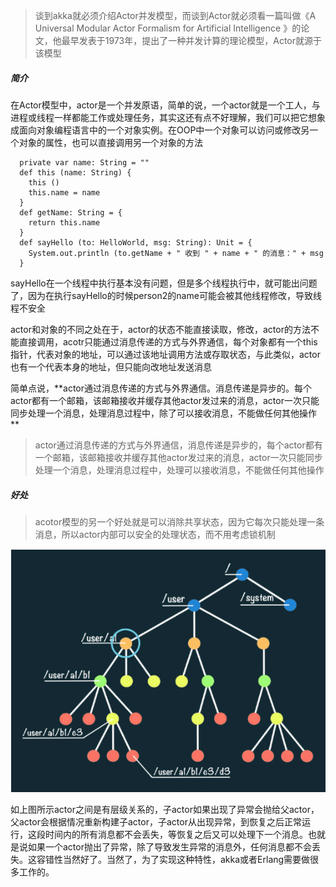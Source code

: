 > 谈到akka就必须介绍Actor并发模型，而谈到Actor就必须看一篇叫做《A Universal Modular Actor Formalism for Artificial Intelligence 》的论文，他最早发表于1973年，提出了一种并发计算的理论模型，Actor就源于该模型



##### 简介

在Actor模型中，actor是一个并发原语，简单的说，一个actor就是一个工人，与进程或线程一样都能工作或处理任务，其实这还有点不好理解，我们可以把它想象成面向对象编程语言中的一个对象实例。在OOP中一个对象可以访问或修改另一个对象的属性，也可以直接调用另一个对象的方法

```
  private var name: String = ""
  def this (name: String) {
    this ()
    this.name = name
  }
  def getName: String = {
    return this.name
  }
  def sayHello (to: HelloWorld, msg: String): Unit = {
    System.out.println (to.getName + " 收到 " + name + " 的消息：" + msg
  }
```

sayHello在一个线程中执行基本没有问题，但是多个线程执行中，就可能出问题了，因为在执行sayHello的时候person2的name可能会被其他线程修改，导致线程不安全

​	actor和对象的不同之处在于，actor的状态不能直接读取，修改，actor的方法不能直接调用，acotr只能通过消息传递的方式与外界通信，每个对象都有一个this指针，代表对象的地址，可以通过该地址调用方法或存取状态，与此类似，actor也有一个代表本身的地址，但只能向改地址发送消息

简单点说，**actor通过消息传递的方式与外界通信。消息传递是异步的。每个actor都有一个邮箱，该邮箱接收并缓存其他actor发过来的消息，actor一次只能同步处理一个消息，处理消息过程中，除了可以接收消息，不能做任何其他操作 **



> actor通过消息传递的方式与外界通信，消息传递是异步的，每个actor都有一个邮箱，该邮箱接收并缓存其他actor发过来的消息，actor一次只能同步处理一个消息，处理消息过程中，处理可以接收消息，不能做任何其他操作

##### 好处

> acotor模型的另一个好处就是可以消除共享状态，因为它每次只能处理一条消息，所以actor内部可以安全的处理状态，而不用考虑锁机制

![img](.\other\img_1aeb3f16f0f7045930299c586806561a.png)

如上图所示actor之间是有层级关系的，子actor如果出现了异常会抛给父actor，父actor会根据情况重新构建子actor，子actor从出现异常，到恢复之后正常运行，这段时间内的所有消息都不会丢失，等恢复之后又可以处理下一个消息。也就是说如果一个actor抛出了异常，除了导致发生异常的消息外，任何消息都不会丢失。这容错性当然好了。当然了，为了实现这种特性，akka或者Erlang需要做很多工作的。